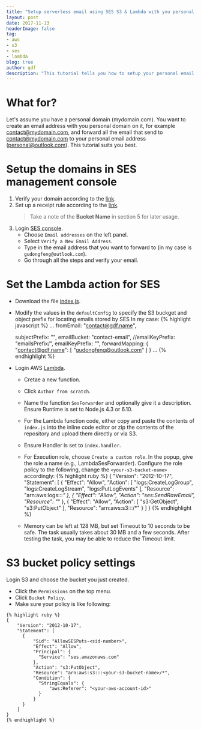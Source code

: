```yaml
---
title: "Setup serverless email using SES S3 & Lambda with you personal domain"
layout: post
date: 2017-11-13
headerImage: false
tag:
- aws
- s3
- ses
- lambda
blog: true
author: gdf
description: "This tutorial tells you how to setup your personal email address (personal@mydomain.com)"
---
```


# What for?

Let's assume you have a personal domain (mydomain.com). You want to create an email address with you personal domain on it, for example contact@mydomain.com, and forward all the email that send to contact@mydomain.com to your personal email address (personal@outlook.com). This tutorial suits you best. 

# Setup the domains in SES management console
1. Verify your domain according to the [link](http://docs.aws.amazon.com/ses/latest/DeveloperGuide/receiving-email-getting-started-verify.html).
2. Set up a receipt rule according to the [link](http://docs.aws.amazon.com/ses/latest/DeveloperGuide/receiving-email-getting-started-receipt-rule.html).
   > Take a note of the **Bucket Name** in section 5 for later usage.
3. Login [SES console](https://console.aws.amazon.com/ses).
    - Choose `Email addresses` on the left panel.
    - Select `Verify a New Email Address`.
    - Type in the email address that you want to forward to (in my case is `gudongfeng@outlook.com`).
    - Go through all the steps and verify your email.

# Set the Lambda action for SES
- Download the file [index.js](https://raw.githubusercontent.com/arithmetric/aws-lambda-ses-forwarder/master/index.js).
- Modify the values in the `defaultConfig` to specify the S3 buckget and object prefix for locating emails stored by SES
    In my case:
    {% highlight javascript %}
    ...
    fromEmail: "contact@gdf.name",
    
    subjectPrefix: "",
    emailBucket: "contact-email",
    //emailKeyPrefix: "emailsPrefix/",
    emailKeyPrefix: "",
    forwardMapping: {
      "contact@gdf.name": [
        "gudongfeng@outlook.com"
      ]
    }
    ...
    {% endhighlight %}

- Login AWS [Lambda](https://console.aws.amazon.com/lambda).
   - Cretae a new function.
   - Click `Author from scratch`.
   - Name the function `SesForwarder` and optionally give it a description. Ensure Runtime is set to Node.js 4.3 or 6.10.
   - For the Lambda function code, either copy and paste the contents of `index.js` into the inline code editor or zip the contents of the repository and upload them directly or via S3.
   - Ensure Handler is set to `index.handler`.
   - For Execution role, choose `Create a custom role`. In the popup, give the role a name (e.g., LambdaSesForwarder). Configure the role policy to the following, change the `<your-s3-bucket-name>` accordingly:
    {% highlight ruby %}
    {
        "Version": "2012-10-17",
        "Statement": [
            {
                "Effect": "Allow",
                "Action": [
                    "logs:CreateLogGroup",
                    "logs:CreateLogStream",
                    "logs:PutLogEvents"
                ],
                "Resource": "arn:aws:logs:*:*:*"
            },
            {
                "Effect": "Allow",
                "Action": "ses:SendRawEmail",
                "Resource": "*"
            },
            {
                "Effect": "Allow",
                "Action": [
                    "s3:GetObject",
                    "s3:PutObject"
                ],
                "Resource": "arn:aws:s3:::<your-s3-bucket-name>/*"
            }
        ]
    }
    {% endhighlight %}

   - Memory can be left at 128 MB, but set Timeout to 10 seconds to be safe. The task usually takes about 30 MB and a few seconds. After testing the task, you may be able to reduce the Timeout limit.

# S3 bucket policy settings
Login S3 and choose the bucket you just created.
   - Click the `Permissions` on the top menu.
   - Click `Bucket Policy`.
   - Make sure your policy is like following:

    {% highlight ruby %}
    {
        "Version": "2012-10-17",
        "Statement": [
          {
              "Sid": "AllowSESPuts-<sid-number>",
              "Effect": "Allow",
              "Principal": {
                "Service": "ses.amazonaws.com"
              },
              "Action": "s3:PutObject",
              "Resource": "arn:aws:s3:::<your-s3-bucket-name>/*",
              "Condition": {
                "StringEquals": {
                    "aws:Referer": "<your-aws-account-id>"
                }
              }
          }
        ]
    }
    {% endhighlight %}